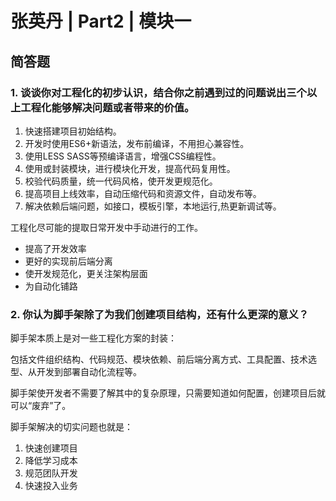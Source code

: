 # 张英丹 | Part2 | 模块一

## 简答题

### 1. 谈谈你对工程化的初步认识，结合你之前遇到过的问题说出三个以上工程化能够解决问题或者带来的价值。

1. 快速搭建项目初始结构。
2. 开发时使用ES6+新语法，发布前编译，不用担心兼容性。
3. 使用LESS SASS等预编译语言，增强CSS编程性。
4. 使用或封装模块，进行模块化开发，提高代码复用性。
5. 校验代码质量，统一代码风格，使开发更规范化。
6. 提高项目上线效率，自动压缩代码和资源文件，自动发布等。
7. 解决依赖后端问题，如接口，模板引擎，本地运行,热更新调试等。

工程化尽可能的提取日常开发中手动进行的工作。

- 提高了开发效率
- 更好的实现前后端分离
- 使开发规范化，更关注架构层面
- 为自动化铺路

### 2. 你认为脚手架除了为我们创建项目结构，还有什么更深的意义？

脚手架本质上是对一些工程化方案的封装：

包括文件组织结构、代码规范、模块依赖、前后端分离方式、工具配置、技术选型、从开发到部署自动化流程等。

脚手架使开发者不需要了解其中的复杂原理，只需要知道如何配置，创建项目后就可以“废弃”了。

脚手架解决的切实问题也就是：

1. 快速创建项目
2. 降低学习成本
3. 规范团队开发
4. 快速投入业务
